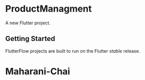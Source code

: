 # ProductManagment

A new Flutter project.

## Getting Started

FlutterFlow projects are built to run on the Flutter _stable_ release.
# Maharani-Chai
